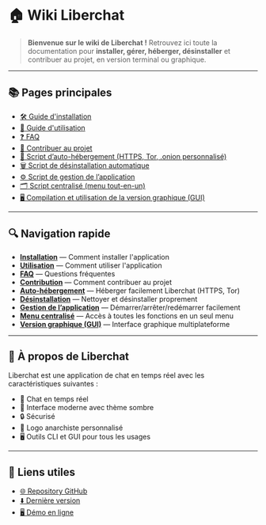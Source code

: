 # 🏠 Wiki Liberchat

> **Bienvenue sur le wiki de Liberchat !**
> Retrouvez ici toute la documentation pour **installer, gérer, héberger, désinstaller** et contribuer au projet, en version terminal ou graphique.

---

## 📚 Pages principales

- [🛠️ Guide d'installation](Installation)
- [📖 Guide d'utilisation](Utilisation)
- [❓ FAQ](FAQ)
- [🤝 Contribuer au projet](Contribution)
- [🚀 Script d’auto-hébergement (HTTPS, Tor, .onion personnalisé)](auto_hebergement.md)
- [🗑️ Script de désinstallation automatique](auto_degrage.md)
- [⚙️ Script de gestion de l’application](auto_gestion.md)
- [🗂️ Script centralisé (menu tout-en-un)](liberchat_central.md)
- [🖥️ Compilation et utilisation de la version graphique (GUI)](build_gui.md)

---

## 🔍 Navigation rapide

- **[Installation](Installation)** — Comment installer l'application
- **[Utilisation](Utilisation)** — Comment utiliser l'application
- **[FAQ](FAQ)** — Questions fréquentes
- **[Contribution](Contribution)** — Comment contribuer au projet
- **[Auto-hébergement](auto_hebergement.md)** — Héberger facilement Liberchat (HTTPS, Tor)
- **[Désinstallation](auto_degrage.md)** — Nettoyer et désinstaller proprement
- **[Gestion de l’application](auto_gestion.md)** — Démarrer/arrêter/redémarrer facilement
- **[Menu centralisé](liberchat_central.md)** — Accès à toutes les fonctions en un seul menu
- **[Version graphique (GUI)](build_gui.md)** — Interface graphique multiplateforme

---

## 📱 À propos de Liberchat

Liberchat est une application de chat en temps réel avec les caractéristiques suivantes :
- 💬 Chat en temps réel
- 🎨 Interface moderne avec thème sombre
- 🔒 Sécurisé
- 🎯 Logo anarchiste personnalisé
- 🖥️ Outils CLI et GUI pour tous les usages

---

## 🔗 Liens utiles

- [🌐 Repository GitHub](https://github.com/AnARCHIS12/Liberchat-3.0)
- [⬇️ Dernière version](https://github.com/AnARCHIS12/Liberchat-3.0/releases/latest)
- [🖥️ Démo en ligne](https://liberchat-3-0-1.onrender.com/)
